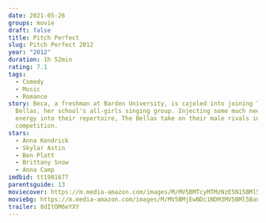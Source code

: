 ```yaml
---
date: 2021-05-26
groups: movie
draft: false
title: Pitch Perfect
slug: Pitch Perfect 2012
year: "2012"
duration: 1h 52min
rating: 7.1
tags:
  - Comedy
  - Music
  - Romance
story: Beca, a freshman at Barden University, is cajoled into joining The
  Bellas, her school's all-girls singing group. Injecting some much needed
  energy into their repertoire, The Bellas take on their male rivals in a campus
  competition.
stars:
  - Anna Kendrick
  - Skylar Astin
  - Ben Platt
  - Brittany Snow
  - Anna Camp
imdbid: tt1981677
parentsguide: 13
moviecover: https://m.media-amazon.com/images/M/MV5BMTcyMTMzNzE5N15BMl5BanBnXkFtZTcwNzg5NjM5Nw@@._V1_FMjpg_UY808_.jpg
moviebg: https://m.media-amazon.com/images/M/MV5BMjEwNDc1NDM3MV5BMl5BanBnXkFtZTcwOTEwNzM5Nw@@._V1_FMjpg_UX1280_.jpg
trailer: 8dItOM6eYXY
---
```

